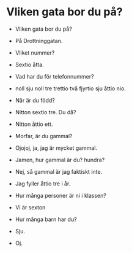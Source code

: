 # Vliken gata bor du på?

- Vliken gata bor du på?
- På Drottninggatan.
- Vliket nummer?
- Sextio åtta.

- Vad har du för telefonnummer?
- noll sju noll tre trettio två fjyrtio sju åttio nio.

- När är du född?
- Nitton sextio tre. Du då?
- Nitton åttio ett.

- Morfar, är du gammal?
- Ojojoj, ja, jag är mycket gammal.
- Jamen, hur gammal är du? hundra?
- Nej, så gammal är jag faktiskt inte.
- Jag fyller åttio tre i år.

- Hur många personer är ni i klassen?
- Vi är sexton

- Hur många barn har du?
- Sju.
- Oj.
